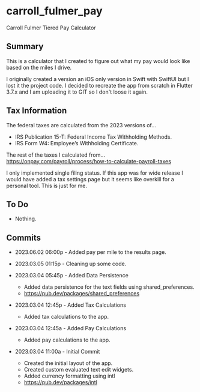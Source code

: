 # carroll_fulmer_pay

Carroll Fulmer Tiered Pay Calculator

## Summary

This is a calculator that I created to figure out what my pay would look like based on the miles I
drive.

I originally created a version an iOS only version in Swift with SwiftUI but I lost it the project
code. I decided to recreate the app from scratch in Flutter 3.7.x and I am uploading it to GIT so I
don't loose it again.

## Tax Information

The federal taxes are calculated from the 2023 versions of...

- IRS Publication 15-T: Federal Income Tax Withholding Methods.
- IRS Form W4: Employee’s Withholding Certificate.

The rest of the taxes I calculated from...
https://onpay.com/payroll/process/how-to-calculate-payroll-taxes

I only implemented single filing status. If this app was for wide release I would have added a tax
settings page but it seems like overkill for a personal tool. This is just for me.

## To Do

- Nothing.

## Commits

- 2023.06.02 06:00p - Added pay per mile to the results page.

- 2023.03.05 01:15p - Cleaning up some code.

- 2023.03.04 05:45p - Added Data Persistence
    - Added data persistence for the text fields using shared_preferences.
    - https://pub.dev/packages/shared_preferences

- 2023.03.04 12:45p - Added Tax Calculations
    - Added tax calculations to the app.

- 2023.03.04 12:45a - Added Pay Calculations
    - Added pay calculations to the app.

- 2023.03.04 11:00a - Initial Commit
    - Created the initial layout of the app.
    - Created custom evaluated text edit widgets.
    - Added currency formatting using intl
    - https://pub.dev/packages/intl
